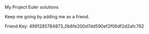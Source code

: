 My Project Euler solutions

Keep me going by adding me as a friend.

Friend Key: 4991285784873_0b6fe200d7dd590ef2f06df2d2afc792
